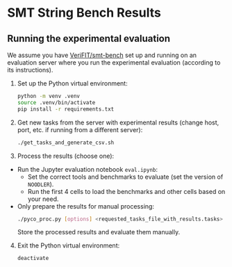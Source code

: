 # SMT String Bench Results

## Running the experimental evaluation

We assume you have [VeriFIT/smt-bench](https://github.com/VeriFIT/smt-bench) set up and running on an evaluation server
where you run the experimental evaluation (according to its instructions).

1. Set up the Python virtual environment:
    ```sh
    python -m venv .venv
    source .venv/bin/activate
    pip install -r requirements.txt
    ```

2. Get new tasks from the server with experimental results (change host, port, etc. if running from a different server):
    ```sh
    ./get_tasks_and_generate_csv.sh
    ```

3. Process the results (choose one):
  - Run the Jupyter evaluation notebook `eval.ipynb`:
    - Set the correct tools and benchmarks to evaluate (set the version of `NOODLER`).
    - Run the first 4 cells to load the benchmarks and other cells based on your need.
  - Only prepare the results for manual processing:
      ```sh
      ./pyco_proc.py [options] <requested_tasks_file_with_results.tasks>
      ```
      Store the processed results and evaluate them manually.

4. Exit the Python virtual environment:
    ```sh
    deactivate
    ```
